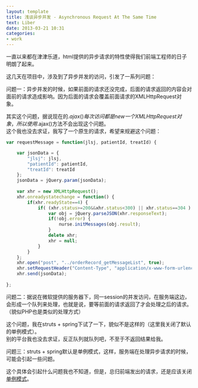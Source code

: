 ```yaml
---
layout: template
title: 浅谈异步并发 - Asynchronous Request At The Same Time
text: Liber
date: 2013-03-21 10:31
categories:
- work
---
```


一直以来都在津津乐道，html提供的异步请求的特性使得我们前端工程师的日子明朗了起来。  

这几天在项目中，涉及到了异步并发的访问，引发了一系列问题：

问题一：异步并发的时候，如果前面的请求还没完成，后面的请求返回的内容会对面前的请求造成影响。因为后面的请求会覆盖前面请求的XMLHttpRequest对象。

其实这个问题，据说现在的$.ajax()每次访问都是new一个XMLHttpRequest对象，所以使用$.ajax()方法不会出现这个问题。  
这个我也没去求证，我写了一个原生的请求，希望来规避这个问题：  

~~~ javascript
var requestMessage = function(jlsj, patientId, treatId) {

	var jsonData = {
		"jlsj": jlsj,
		"patientId": patientId,
		"treatId": treatId
	};
	jsonData = jQuery.param(jsonData);
	
	var xhr = new XMLHttpRequest();
	xhr.onreadystatechange = function() {
		if(xhr.readyState==4) {
			if( (xhr.status>=200&&xhr.status<300) || xhr.status==304 ) {
				var obj = jQuery.parseJSON(xhr.responseText);
				if(!obj.error) {
					nurse.initMessages(obj.result);
				}
				delete xhr;
				xhr = null;
			}
		}
	};
	xhr.open("post", "../orderRecord_getMessageList", true);
	xhr.setRequestHeader("Content-Type", "application/x-www-form-urlencoded");	
	xhr.send(jsonData);
	
};
~~~

问题二：据说在微软提供的服务器下，同一session的并发访问，在服务端这边，会形成一个队列来处理，也就是说，要等前面的请求返回了才会处理之后的请求。（貌似PHP也是类似的处理方式）

这个问题，我在struts + spring下试了一下，貌似不是这样的（这里我关闭了默认的单例模式）。  
别的平台我也没去求证，反正队列就队列吧，不至于不返回结果给我。

问题三：struts + spring默认是单例模式，这样，服务端在处理异步请求的时候，可能会引起一些问题。

这个具体会引起什么问题我也不知道，但是，总归前端发出的请求，还是应该关闭[单例模式][0]。


[0]: http://blog.sina.com.cn/s/blog_5f12739d0100cre0.html